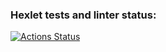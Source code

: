### Hexlet tests and linter status:
[![Actions Status](https://github.com/daniileontev/php-project-9/actions/workflows/hexlet-check.yml/badge.svg)](https://github.com/daniileontev/php-project-9/actions)